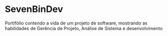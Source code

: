 # SevenBinDev
Portifólio contendo a vida de um projeto de software, mostrando as habilidades de Gerência de Projeto, Análise de Sistema e desenvolvimento
